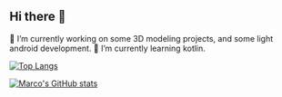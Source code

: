 ## Hi there 👋
🔭 I’m currently working on some 3D modeling projects, and some light android development.
🌱 I’m currently learning kotlin.


[![Top Langs](https://github-readme-stats-chi-eight-63.vercel.app/api/top-langs/?username=MarcoPlatino&layout=compact&theme=outrun)](https://github.com/MarcoPlatino/github-readme-stats)

[![Marco's GitHub stats](https://github-readme-stats-chi-eight-63.vercel.app/api?username=MarcoPlatino&show_icons=true&theme=outrun)](https://github.com/MarcoPlatino/github-readme-stats)
<!--
**MarcoPlatino/MarcoPlatino** is a ✨ _special_ ✨ repository because its `README.md` (this file) appears on your GitHub profile.

Here are some ideas to get you started:

- 🔭 I’m currently working on ...
- 🌱 I’m currently learning ...
- 👯 I’m looking to collaborate on ...
- 🤔 I’m looking for help with ...
- 💬 Ask me about ...
- 📫 How to reach me: ...
- 😄 Pronouns: ...
- ⚡ Fun fact: ...
-->
